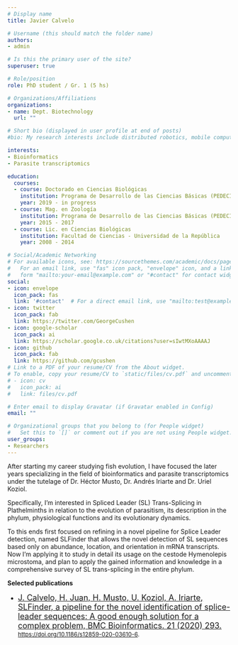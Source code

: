 ```yaml
---
# Display name
title: Javier Calvelo

# Username (this should match the folder name)
authors:
- admin

# Is this the primary user of the site?
superuser: true

# Role/position
role: PhD student / Gr. 1 (5 hs)

# Organizations/Affiliations
organizations:
- name: Dept. Biotechnology
  url: ""

# Short bio (displayed in user profile at end of posts)
#bio: My research interests include distributed robotics, mobile computing and programmable matter.

interests:
- Bioinformatics
- Parasite transcriptomics

education:
  courses:
  - course: Doctorado en Ciencias Biológicas
    institution: Programa de Desarrollo de las Ciencias Básicas (PEDECIBA)
    year: 2019 - in progress
  - course: Mag. en Zoología 
    institution: Programa de Desarrollo de las Ciencias Básicas (PEDECIBA)
    year: 2015 - 2017
  - course: Lic. en Ciencias Biológicas
    institution: Facultad de Ciencias - Universidad de la República
    year: 2008 - 2014

# Social/Academic Networking
# For available icons, see: https://sourcethemes.com/academic/docs/page-builder/#icons
#   For an email link, use "fas" icon pack, "envelope" icon, and a link in the
#   form "mailto:your-email@example.com" or "#contact" for contact widget.
social:
- icon: envelope
  icon_pack: fas
  link: '#contact'  # For a direct email link, use "mailto:test@example.org".
- icon: twitter
  icon_pack: fab
  link: https://twitter.com/GeorgeCushen
- icon: google-scholar
  icon_pack: ai
  link: https://scholar.google.co.uk/citations?user=sIwtMXoAAAAJ
- icon: github
  icon_pack: fab
  link: https://github.com/gcushen
# Link to a PDF of your resume/CV from the About widget.
# To enable, copy your resume/CV to `static/files/cv.pdf` and uncomment the lines below.
# - icon: cv
#   icon_pack: ai
#   link: files/cv.pdf

# Enter email to display Gravatar (if Gravatar enabled in Config)
email: ""

# Organizational groups that you belong to (for People widget)
#   Set this to `[]` or comment out if you are not using People widget.
user_groups:
- Researchers
---
```


After starting my career studying fish evolution, I have focused the later years specializing in the field of bioinformatics and parasite transcriptomics under the tutelage of Dr. Héctor Musto, Dr. Andrés Iriarte and Dr. Uriel Koziol. 

Specifically, I’m interested in Spliced Leader (SL) Trans-Splicing in Plathelminths in relation to the evolution of parasitism, its description in the phylum, physiological functions and its evolutionary dynamics.

To this ends first focused on refining in a novel pipeline for Splice Leader detection, named SLFinder that allows the novel detection of SL sequences based only on abundance, location, and orientation in mRNA transcripts. Now I’m applying it to study in detail its usage on the cestode Hymenolepis microstoma, and plan to apply the gained information and knowledge in a comprehensive survey of SL trans-splicing in the entire phylum.

**Selected publications**

- <font size="4"> [J. Calvelo, H. Juan, H. Musto, U. Koziol, A. Iriarte, SLFinder, a pipeline for the novel identification of splice-leader sequences: A good enough solution for a complex problem, BMC Bioinformatics. 21 (2020) 293.](https://bmcbioinformatics.biomedcentral.com/articles/10.1186/s12859-020-03610-6) </font> <font size="2"> https://doi.org/10.1186/s12859-020-03610-6. </font> 